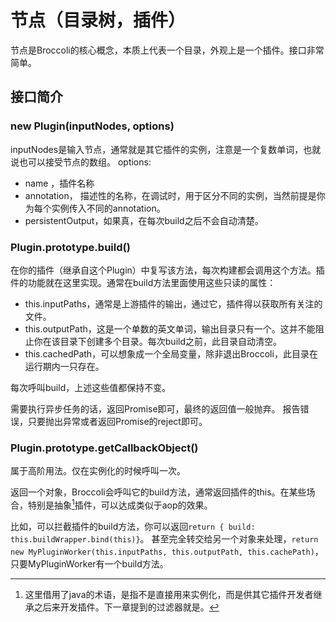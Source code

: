 # 节点（目录树，插件）

节点是Broccoli的核心概念，本质上代表一个目录，外观上是一个插件。接口非常简单。

## 接口简介

### new Plugin(inputNodes, options)

inputNodes是输入节点，通常就是其它插件的实例，注意是一个复数单词，也就说也可以接受节点的数组。
options:
* name ，插件名称
* annotation， 描述性的名称，在调试时，用于区分不同的实例，当然前提是你为每个实例传入不同的annotation。
* persistentOutput，如果真，在每次build之后不会自动清楚。

### Plugin.prototype.build()

在你的插件（继承自这个Plugin）中复写该方法，每次构建都会调用这个方法。插件的功能就在这里实现。通常在build方法里面使用这些只读的属性：

* this.inputPaths，通常是上游插件的输出，通过它，插件得以获取所有关注的文件。
* this.outputPath，这是一个单数的英文单词，输出目录只有一个。这并不能阻止你在该目录下创建多个目录。每次build之前，此目录自动清空。
* this.cachedPath，可以想象成一个全局变量，除非退出Broccoli，此目录在运行期内一只存在。

每次呼叫build，上述这些值都保持不变。

需要执行异步任务的话，返回Promise即可，最终的返回值一般抛弃。
报告错误，只要抛出异常或者返回Promise的reject即可。

### Plugin.prototype.getCallbackObject()

属于高阶用法。仅在实例化的时候呼叫一次。

返回一个对象，Broccoli会呼叫它的build方法，通常返回插件的this。在某些场合，特别是抽象[^1]插件，可以达成类似于aop的效果。

比如，可以拦截插件的build方法，你可以返回```return { build: this.buildWrapper.bind(this)}```。
甚至完全转交给另一个对象来处理，```return new MyPluginWorker(this.inputPaths, this.outputPath, this.cachePath)```，只要MyPluginWorker有一个build方法。

[^1]: 这里借用了java的术语，是指不是直接用来实例化，而是供其它插件开发者继承之后来开发插件。下一章提到的过滤器就是。
